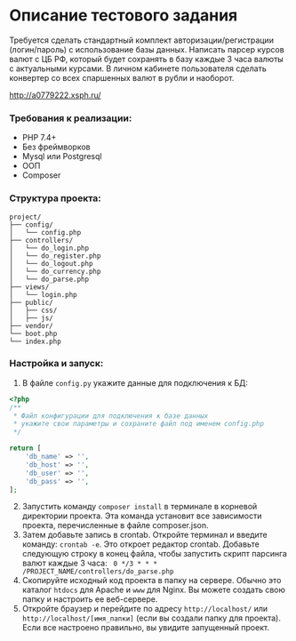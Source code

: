 # Описание тестового задания
Требуется сделать стандартный комплект авторизации/регистрации (логин/пароль) с использование базы данных.
Написать парсер курсов валют с ЦБ РФ, который будет сохранять в базу каждые 3 часа валюты с актуальными курсами.
В личном кабинете пользователя сделать конвертер со всех спаршенных валют в рубли и наоборот.

http://a0779222.xsph.ru/

### Требования к реализации:
- PHP 7.4+
- Без фреймворков
- Mysql или Postgresql
- ООП
- Composer

### Структура проекта:
```
project/
├── config/
│   └── config.php
├── controllers/
│   └── do_login.php
│   └── do_register.php
│   └── do_logout.php
│   └── do_currency.php
│   └── do_parse.php
├── views/
│   └── login.php
├── public/
│   ├── css/
│   ├── js/
├── vendor/
└── boot.php
└── index.php
```
### Настройка и запуск:
1. В файле `config.py` укажите данные для подключения к БД:
```php
<?php
/**
 * Файл конфигурации для подключения к базе данных
 * укажите свои параметры и сохраните файл под именем config.php
 */

return [
    'db_name' => '',
    'db_host' => '',
    'db_user' => '',
    'db_pass' => '',
];
```
2. Запустить команду `composer install` в терминале в корневой директории проекта. Эта команда установит все зависимости проекта, перечисленные в файле composer.json.
3. Затем добавьте запись в crontab. Откройте терминал и введите команду: `crontab -e`. Это откроет редактор crontab. Добавьте следующую строку в конец файла, чтобы запустить скрипт парсинга валют каждые 3 часа:
``` 0 */3 * * * /PROJECT_NAME/controllers/do_parse.php```
4. Скопируйте исходный код проекта в папку на сервере. Обычно это каталог `htdocs` для Apache и `www` для Nginx. Вы можете создать свою папку и настроить ее веб-сервере.
5. Откройте браузер и перейдите по адресу `http://localhost/` или `http://localhost/[имя_папки]` (если вы создали папку для проекта). Если все настроено правильно, вы увидите запущенный проект.




